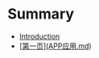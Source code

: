 # Summary

* [Introduction](README.md)
* \[[第一页\]\(APP应用.md](di-yi-98755b-app-ying-7528-md.md)\)



